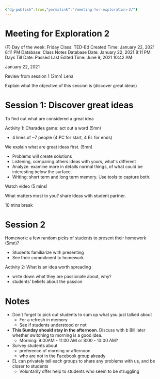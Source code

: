 ```yaml
---
{"dg-publish":true,"permalink":"/meeting-for-exploration-2/"}
---
```


# Meeting for Exploration 2

(F) Day of the week: Friday
Class: TED-Ed
Created Time: January 22, 2021 8:11 PM
Database: Class Notes Database
Date: January 22, 2021 8:11 PM
Days Till Date: Passed
Last Edited Time: June 9, 2021 10:42 AM

January 22, 2021 

Review from session 1 (2mn) Lena

Explain what the objective of this session is (discover great ideas)

# Session 1: Discover great ideas

To find out what are considered a great idea

Activity 1: Charades game: act out a word (5mn)

- 4 lines of ~7 people (4 PC for start, 4 EL for ends)

We explain what are great ideas first. (5mn)

- Problems will create solutions
- Listening, comparing others ideas with yours, what's different
- Analyze: examine more in details normal things, of what could be interesting below the surface.
- Writing: short term and long term memory. Use tools to capture both.

Watch video (5 mins)

What matters most to you? share ideas with student partner.

10 mins break

# Session 2

Homework: a few random picks of students to present their homework (5mn)?

- Students familiarize with presenting
- See their commitment to homework

Activity 2: What is an idea worth spreading

- write down what they are passionate about, why?
- students' beliefs about the passion

# Notes

- Don't forget to pick out students to sum up what you just talked about
    - For a refresh in memory
    - See if students understood or not
- **This Sunday should stay in the afternoon**. Discuss with b Bill later whether switching to morning is a good idea.
    - Morning: 9:00AM - 11:00 AM or 8:00 - 10:00 AM?
- Survey students about
    - preference of morning or afternoon
    - who are not in the Facebook group already
- EL can privately tell each groups to share any problems with us, and be closer to students
    - Voluntarily offer help to students who seem to be struggling